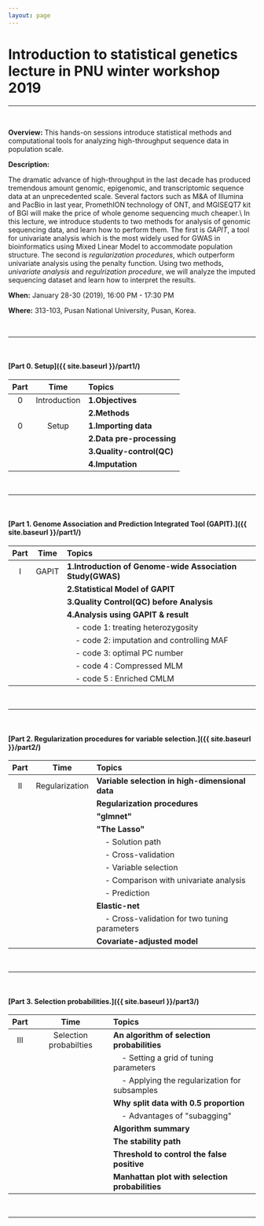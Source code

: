 ```yaml
---
layout: page
---
```


# Introduction to statistical genetics lecture in PNU winter workshop 2019

<hr>
<br>

**Overview:** This hands-on sessions introduce statistical methods and computational tools for analyzing high-throughput sequence data in population scale.

**Description:**

<!-- 최근 수년간의 급속한 기술발전으로 인해서 수많은 유전체 자료가 생산되고 있다.
뿐만 아니라, 작년 M&A of Illumina and PacBio, PromethION technology of ONT, and MGISEQT7 kit of BGI 등과 같은 기타 요인들은 전장유전체 해독 비용을 더욱 저렴하게 될 전망이다.
본 강의에서는 이렇게 생산된 수많은 유전체 자료를 분석하기 위한 방법들에 대해 소개하고자 한다.

첫 번째로, Genome-wide association studies(GWAS) 분야에서 가장 대표적인 univariate analysis를 수행하기 위한, 농생물 분야에서 가장 많이 사용되고 있는 GAPIT tool이다.
두 번째로, statistics와 computer science 분야에서 많이 사용되는 univariate analysis의 단점을 보완하여 더욱 좋은 성능을 갖고 있는 regularization procedure이다.

유전체 자료를 분석하기 위해서는 전처리에서부터 causal variants를 발굴하고 variant functional
유전체 자료의 예시로서 imputed wild bean dataset을 사용한다. -->

The dramatic advance of high-throughput in the last decade has produced tremendous amount genomic, epigenomic, and transcriptomic sequence data at an unprecedented scale.
Several factors such as M&A of Illumina and PacBio in last year, PromethION technology of ONT, and MGISEQT7 kit of BGI will make the price of whole genome sequencing much cheaper.\\
In this lecture, we introduce students to two methods for analysis of genomic sequencing data, and learn how to perform them.
The first is *GAPIT*, a tool for univariate analysis which is the most widely used for GWAS in bioinformatics using Mixed Linear Model to accommodate population structure.
The second is *regularization procedures*, which outperform univariate analysis using the penalty function.
Using two methods, *univariate analysis* and *regulrization procedure*, we will analyze the imputed sequencing dataset and learn how to interpret the results.


<!-- **Audience:** This course is intended for researchers who are actively engaged in
genomics research and interested beginners, including laboratory scientists and clinicians with a
basic quantitative background. Ideally, participants are expected to have some basic knowledge of
human genetics (such as Mendelian inheritance), core statistical principles (such as p-values), and
basic UNIX skills (such as free contents material at
[https://www.codecademy.com/learn/learn-the-command-line](https://www.codecademy.com/learn/learn-the-command-line)) -->

<!-- **Requirements:** Participants must bring a laptop with specific [software installed]({{ site.baseurl }}/setup/). -->

**When:** January 28-30 (2019), 16:00 PM - 17:30 PM

**Where:** 313-103, Pusan National University, Pusan, Korea.

<br>
<hr>
<br>

#### [Part 0. Setup]({{ site.baseurl }}/part1/)

| Part | Time           | Topics                   |
| :-----: |   :--------------:    | :-----------------------|
| 0       | Introduction          | **1.Objectives**          |
|         |                       | **2.Methods**             |
| 0       | Setup                 | **1.Importing data**      |
|         |                       | **2.Data pre-processing** |
|         |                       | **3.Quality-control(QC)** |
|         |                       | **4.Imputation**          |



<br>
<hr>
<br>


#### [Part 1. Genome Association and Prediction Integrated Tool (GAPIT).]({{ site.baseurl }}/part1/)

| Part    |  Time                 | Topics                                                      |
| :-----: |   :--------------:    | :-----------------------                                    |
| I       | GAPIT                 | **1.Introduction of Genome-wide Association Study(GWAS)**   |
|         |                       | **2.Statistical Model of GAPIT**                            |
|         |                       | **3.Quality Control(QC) before Analysis**                   |
|         |                       | **4.Analysis using GAPIT & result**                         |
|         |                       | &nbsp; &nbsp; - code 1: treating heterozygosity             |
|         |                       | &nbsp; &nbsp; - code 2: imputation and controlling MAF      |
|         |                       | &nbsp; &nbsp; - code 3: optimal PC number                   |
|         |                       | &nbsp; &nbsp; - code 4 : Compressed MLM                     |
|         |                       | &nbsp; &nbsp; - code 5 : Enriched CMLM                      |

<br>
<hr>
<br>


#### [Part 2. Regularization procedures for variable selection.]({{ site.baseurl }}/part2/)

| Part    | Time                  | Topics                                                        |
| :-----: |   :--------------:    | :-----------------------                                      |
| II      | Regularization        | **Variable selection in high-dimensional data**               |
|         |                       | **Regularization procedures**                                 |
|         |                       | **"glmnet"**                                                  |
|         |                       | **"The Lasso"**                                               |
|         |                       | &nbsp; &nbsp; - Solution path                                 |
|         |                       | &nbsp; &nbsp; - Cross-validation                              |
|         |                       | &nbsp; &nbsp; - Variable selection                            |
|         |                       | &nbsp; &nbsp; - Comparison with univariate analysis           |
|         |                       | &nbsp; &nbsp; - Prediction                                    |
|         |                       | **Elastic-net**                                               |
|         |                       | &nbsp; &nbsp; - Cross-validation for two tuning parameters    |
|         |                       | **Covariate-adjusted model**                                  |


<br>
<hr>
<br>


#### [Part 3. Selection probabilities.]({{ site.baseurl }}/part3/)

| Part    | Time                   | Topics                                                     |
| :-----: |   :--------------:     | :-----------------------                                   |
| III     | Selection probabilties | **An algorithm of selection probabilities**                |
|         |                        | &nbsp; &nbsp; - Setting a grid of tuning parameters        |
|         |                        | &nbsp; &nbsp; - Applying the regularization for subsamples |
|         |                        | **Why split data with 0.5 proportion**                     |
|         |                        | &nbsp; &nbsp; - Advantages of "subagging"                  |
|         |                        | **Algorithm summary**                                      |
|         |                        | **The stability path**                                     |
|         |                        | **Threshold to control the false positive**                |
|         |                        | **Manhattan plot with selection probabilities**            |

<br>
<hr>
<br>


<!--## Relevant Resources
**BIOINF-575**: Programing Lab in Bioinformatics  

**Software Carpentry**: Occasional Workshops  
(Non planned for this year at UM unfortunately)
<http://software-carpentry.org> -->

<!--- Uncomment at end of course...
Add more courses when we find them.
-->
